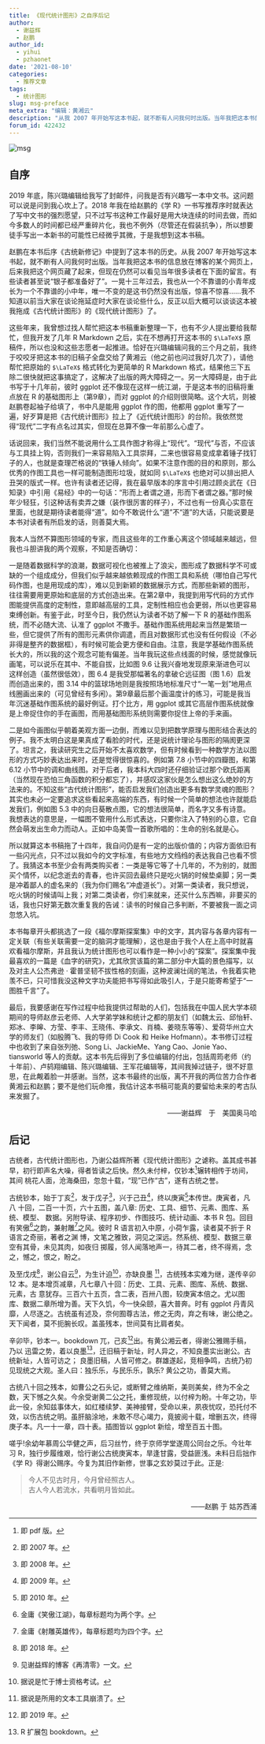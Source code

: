 ```yaml
---
title: 《现代统计图形》之自序后记
author: 
  - 谢益辉
  - 赵鹏
author_id: 
  - yihui
  - pzhaonet
date: '2021-08-10'
categories:
  - 推荐文章
tags:
  - 统计图形
slug: msg-preface
meta_extra: "编辑：黄湘云"
description: "从我 2007 年开始写这本书起，就不断有人问我何时出版。当年我把这本书的信息放在博客的某个网页上，后来我把这个网页藏了起来，但现在仍然可以看见当年很多读者在下面的留言。有些读者甚至说“银子都准备好了”。一晃十三年过去，我也从一个不靠谱的小青年成长为一个不靠谱的小中年，唯一不变的是这书仍然没有出版，惊喜不惊喜……"
forum_id: 422432
---
```



![msg](https://user-images.githubusercontent.com/12031874/128849626-756441ed-da2f-4ef0-bcca-2009882576a0.png)


## 自序

2019 年底，陈兴璐编辑给我写了封邮件，问我是否有兴趣写一本中文书。这问题可以说是问到我心坎上了。2018 年我在给赵鹏的《学 R》一书写推荐序时就表达了写中文书的强烈愿望，只不过写书这种工作最好是用大块连续的时间去做，而如今多数人的时间都已经严重碎片化，我也不例外（尽管还在假装抗争），所以想要徒手写出一本新书的可能性已经微乎其微，于是我想到这本书稿。
 
赵鹏在本书后序《古统新修记》中提到了这本书的历史。从我 2007 年开始写这本书起，就不断有人问我何时出版。当年我把这本书的信息放在博客的某个网页上，后来我把这个网页藏了起来，但现在仍然可以看见当年很多读者在下面的留言。有些读者甚至说“银子都准备好了”。一晃十三年过去，我也从一个不靠谱的小青年成长为一个不靠谱的小中年，唯一不变的是这书仍然没有出版，惊喜不惊喜……我不知道以前当大家在谈论拖延症时大家在谈论些什么，反正以后大概可以谈谈这本被我拖成《古代统计图形》的《现代统计图形》了。
 
这些年来，我曾想过找人帮忙把这本书稿重新整理一下，也有不少人提出要给我帮忙，但我开发了几年 R Markdown 之后，实在不想再打开这本书的 `$\LaTeX$` 原稿件，所以也没和这些志愿者一起推进。恰好在兴璐编辑问我的三个月之前，我终于咬咬牙把这本书的旧稿子全盘交给了黄湘云（他之前也问过我好几次了），请他帮忙把原始的 `$\LaTeX$` 格式转化为更简单的 R Markdown 格式，结果他三下五除二很快就把这事搞定了，这解决了出版的两大障碍之一。另一大障碍是，由于此书写于十几年前，彼时 ggplot 还不像现在这样一统江湖，于是这本书的旧稿将重点放在 R 的基础图形上（第9章），而对 ggplot 的介绍则很简略。这个大坑，则被赵鹏卷起袖子给填了，书中凡是能用 ggplot 作的图，他都用 ggplot 重写了一遍，好歹算是把《古代统计图形》拉上了《近代统计图形》的台阶。我依然觉得“现代”二字有点名过其实，但现在总算不像一年前那么心虚了。
 
话说回来，我们当然不能说用什么工具作图才称得上“现代”。“现代”与否，不应该与工具挂上钩，否则我们一来容易陷入工具崇拜，二来也很容易变成拿着锤子找钉子的人，也就是查理芒格说的“铁锤人倾向”。如果不注意作图的目的和原则，那么优秀的作图工具也一样可能制造图形垃圾，就如同 `$\LaTeX$` 也绝对可以排出把人丑哭的版式一样。也许有读者还记得，我在最早版本的序言中引用过顾炎武在《日知录》中引用《易经》中的一句话：“形而上者谓之道，形而下者谓之器。”那时候年少轻狂，引这种话有卖弄之嫌（装作很厉害的样子），不过也有一份真心实意在里面，也就是期待读者能得“道”。如今不敢说什么“道”不“道”的大话，只能说要是本书对读者有所启发的话，则善莫大焉。
 
我本人当然不算图形领域的专家，而且这些年的工作重心离这个领域越来越远，但我也斗胆讲我的两个观察，不知是否确切：
 
一是随着数据科学的浪潮，数据可视化也被推上了浪尖，图形成了数据科学不可或缺的一个组成成分，但我们似乎越来越依赖现成的作图工具和系统（哪怕自己写代码作图，也是用现成的库），难以见到新颖的数据展示方式，而那些新颖的图形，往往需要用更原始和底层的方式创造出来。在第2章中，我提到用写代码的方式作图能提供高度的定制性，意即越高层的工具，定制性相应也会更弱，所以也更容易束缚创新。有鉴于此，时至今日，我仍然认为读者不妨了解一下 R 的基础作图系统，而不必随大流、认准了 ggplot 不撒手。基础作图系统用起来当然是繁琐一些，但它提供了所有的图形元素供你调遣，而且对数据形式也没有任何假设（不必非得是整齐的数据框），有时候可能会更方便和自由。注意，我是学基础作图系统长大的，所以我的这个观念可能有偏差。当年我玩这些点线面的时候，感觉就像玩画笔，可以说乐在其中、不能自拔，比如图 9.6 让我兴奋地发现原来渐进色可以这样创造（虽然很低效），图 6.4 是我受那幅著名的拿破仑远征图（图 1.6）启发而创造出来的，图 3.14 中的篮球场地则是我按照场地标准尺寸“一笔一划”地用点线圈画出来的（可见曾经有多闲）。第9章最后那个画温度计的练习，可能是我当年沉迷基础作图系统的最好例证。打个比方，用 ggplot 或其它高层作图系统就像是上帝捉住你的手在画图，而用基础图形系统则需要你捉住上帝的手来画。
 
二是如今画图似乎朝着美观方面一边倒，而难以见到把数学原理与图形结合表达的例子。我不太明白这是果真成了看脸的时代，还是说统计理论与图形的隔阂更深了。坦言之，我读研究生之后开始不太喜欢数学，但有时候看到一种数学方法以图形的方式巧妙表达出来时，还是觉得很惊喜的。例如第 7.8 小节中的四瓣图，和第 6.12 小节中的调和曲线图。对于后者，我本科大四时还仔细验证过那个欧氏距离（当然现在恐怕三角函数的积分都忘了），并感叹这家伙是怎么想出这么绝妙的方法来的。不知这些“古代统计图形”，能否启发我们创造出更多有数学灵魂的图形？其实也未必一定要追求这些看起来高端的东西，有时候一个简单的想法也许就能启发我们，例如图 5.3 中的向日葵散点图，它的想法很简单，而名字又多有诗意。我想表达的意思是，一幅图不管用什么形式表达，只要你注入了特别的心意，它自然会萌发出生命力而动人。正如中岛美雪一首歌所唱的：生命的别名就是心。
 
所以就算这本书稿拖了十四年，我自问仍是有一定的出版价值的；内容方面依旧有一些闪光点，只不过以我如今的文字标准，有些地方文绉绉的表达我自己也看不惯了。我猜这本书至少会有两类购买者：一类是等它等了十几年的，不为别的，就图买个情怀，以纪念逝去的青春，也许买回去最终只是吃火锅的时候垫桌脚；另一类是冲着鄙人的虚名来的（我为你们赐名“冲虚道长”）。对第一类读者，我只想说，吃火锅的时候请叫上我；对第二类读者，你们来就来，还买什么东西嘛，非要买的话，我也只好第无数次重复我的告诫：读书的时候自己多判断，不要被我一面之词忽悠入坑。
 
本书每章开头都挑选了一段《福尔摩斯探案集》中的文字，其内容与各章内容有一定关联（有些关联需要一定的脑洞才能理解），这也是由于我个人在上高中时就喜欢看福尔摩斯，并且我认为统计图形也可以看作是一种小小的“探案”。探案集中我最喜欢的一篇是《血字的研究》，尤其欣赏该篇的第二部分中大篇的景色描写，以及对主人公杰弗逊 &middot; 霍普坚韧不拔性格的刻画，这种波澜壮阔的笔法，令我着实艳羡不已，只可惜我没这种文字功夫能把书写得如此吸引人，于是只能寄希望于“一图胜千言”了。
 
最后，我要感谢在写作过程中给我提供过帮助的人们，包括我在中国人民大学本硕期间的导师赵彦云老师、人大学弟学妹和统计之都的朋友们（如魏太云、邱怡轩、郑冰、李皞、方莹、李丰、王晓伟、李承文、肖楠、姜晓东等等）、爱荷华州立大学的师友们（如殷腾飞、我的导师 Di Cook 和 Heike Hofmann）。本书修订过程中也收到了来自张列弛、Song Li、JackieMe、Yang Cao、Jonie Yao、tiansworld 等人的贡献。这本书先后得到了多位编辑的付出，包括周筠老师（约十年前）、卢鸫翔编辑、陈兴璐编辑、王军花编辑等，其间我掉过链子，很不好意思，在此觍着脸一并感谢。当然，这本书最终的出版，离不开我的两位苦力合作者黄湘云和赵鹏；要不是他们玩命推，我估计这本书稿可能真的要留给未来的考古队来发掘了。
 
 <p align="right">——谢益辉　于　美国奥马哈</p>

## 后记

[^1]: 即 pdf 版。
[^2]: 即 2007 年。
[^3]: 即 2008 年。
[^4]: 即 2009 年。
[^5]: 即 2010 年。
[^6]: 金庸《笑傲江湖》，每章标题均为两个字。
[^7]: 金庸《射雕英雄传》，每章标题均为四个字。
[^8]: 即 2018 年。
[^9]: 见谢益辉的博客《再清零》一文。
[^10]: 据说是忙于博士资格考试。
[^11]: 据说是所用的文本工具崩溃了。
[^12]: 即 2011 年。
[^13]: 即 2019 年。
[^14]: R 扩展包 bookdown。

古统者，古代统计图形也，乃谢公益辉所著《现代统计图形》之谑称。盖其成书甚 早，初行即声名大噪，得者皆读之后快。然久未付梓，仅钞本[^1]辗转相传于坊间，其间 桃花人面，沧海桑田，忽忽十载，“现”已作“古”，遂有古统之誉。

古统钞本，始于丁亥[^2]，发于戊子[^3]，兴于己丑[^4]，终以庚寅[^5]本传世。庚寅者，凡八 十回，二百一十页，六十五图，盖八章: 历史、工具、细节、元素、图库、系统、模型、 数据。另附导读、程序初步、作图技巧、统计动画、本书 R 包。回目有笑傲[^6]之韵，兼射雕[^7]之风。彼时 R 语言初入中原，小荷乍露，读者莫不折于 R 语言之奇丽，著者之渊 博，文笔之雅致，洞见之深远。然系统、模型、数据三章空有其骨，未见其肉，如夜归 掷履，邻人闻落地声一，待其二者，终不得焉，念之，憾之，恨之，盼之。

及至戊戌[^8]，谢公自云[^9]，为生计迫[^10]，亦缺良墨 [^11]，古统残本实难为继，遂传辛卯 12 本。是本增页减章，凡七章八十回：历史、工具、元素、图库、系统、数据、元素，古 意犹存。三百六十五页，含二表，百卅八图，较庚寅本倍之。尤以图库、数据二章所增为善。天下久饥，今一快朵颐，喜大普奔。时有 ggplot 丹青风靡，人尽逐之。古统虽有述及，奈何囿尊古法，修之无肉，弃之有味，谢公绝之。天下闻者，莫不扼腕长叹。盖虽残本，世间莫有比肩者矣。

辛卯毕，钞本一。bookdown 兀，己亥[^13]出。有黄公湘云者，得谢公雅赐手稿，乃以 迅雷之势，着以良墨[^14]，迁旧稿于新址，时人异之，不知良墨实出谢公。古统新址，人皆可访之； 良墨旧稿，人皆可修之。群雄遂起，竞相争鸣，古统乃初见现统之大观。圣人曰：独乐乐，与民乐乐，孰乐? 黄公之功，善莫大焉。

古统八十回之残本，如曹公之石头记，或断臂之维纳斯，美则美矣，终为不全之数，天下憾之久矣。今余受谢黄二公之托，重修现统，以付梓为盼。十年之功，毕此一役，余知兹事体大，如红楼续梦、美神接臂，受命以来，夙夜忧叹，恐托付不效，以伤古统之明。虽肝脑涂地，未敢不尽心竭力，竟披阅十载，增删五次，终得庚子本。凡一十一章，四十表。插图皆以 ggplot 新绘，增至百五十图。


嗟乎!余幼年慕周公华健之声，后习丝竹，终于京师学堂遂周公同台之乐。今壮年习 R，独行步履维艰，恰行谢公古统庚寅本，旱逢甘露，受益匪浅。未料日后拙作《学 R》得谢公赐序。今复为其旧作新修，世事之玄妙莫过于此。正是:


> 今人不见古时月，今月曾经照古人。  
古人今人若流水，共看明月皆如此。

<p align="right">——赵鹏 于 姑苏西浦</p>


